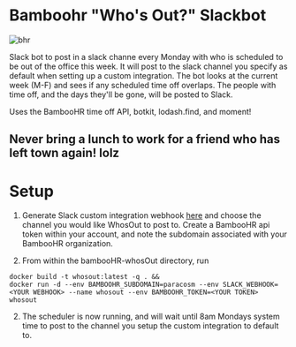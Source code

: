 # Bamboohr "Who's Out?" Slackbot
![bhr](https://cloud.githubusercontent.com/assets/12915163/17829398/4b948526-667b-11e6-8ba1-b6d429b4db20.jpg)

Slack bot to post in a slack channe every Monday with who is scheduled to be out of the office this week. It will post to the slack channel you specify as default when setting up a custom integration.
The bot looks at the current week (M-F) and sees if any scheduled time off overlaps. The people with time off, and the days they'll be gone, will be posted to Slack.

Uses the BambooHR time off API, botkit, lodash.find, and moment!

## Never bring a lunch to work for a friend who has left town again! lolz


# Setup

1. Generate Slack custom integration webhook [here](https://slack.com/apps/manage/custom-integrations) and choose the channel you would like WhosOut to post to. Create a BambooHR api token within your account, and note the subdomain associated with your BambooHR organization.

1. From within the bambooHR-whosOut directory, run
```
docker build -t whosout:latest -q . &&
docker run -d --env BAMBOOHR_SUBDOMAIN=paracosm --env SLACK_WEBHOOK=<YOUR WEBHOOK> --name whosout --env BAMBOOHR_TOKEN=<YOUR TOKEN> whosout
```
2. The scheduler is now running, and will wait until 8am Mondays system time to post to the channel you setup the custom integration to default to.
